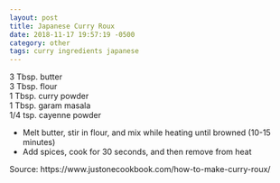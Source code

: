 ```yaml
---
layout: post
title: Japanese Curry Roux
date: 2018-11-17 19:57:19 -0500
category: other
tags: curry ingredients japanese
---
```

3 Tbsp. butter  
3 Tbsp. flour  
1 Tbsp. curry powder  
1 Tbsp. garam masala  
1/4 tsp. cayenne powder  
<ul>
 	<li>Melt butter, stir in flour, and mix while heating until browned (10-15 minutes)</li>
 	<li>Add spices, cook for 30 seconds, and then remove from heat</li>
</ul>
Source: https://www.justonecookbook.com/how-to-make-curry-roux/  
